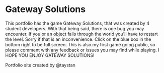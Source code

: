 # Gateway Solutions
This portfolio has the game Gateway Solutions, that was created by 4 student developers. With that being said, there is one bug you may encounter. If you or an object falls through the world you'll have to restart the level. Sorry if that is an inconvenience. Click on the blue box in the bottom right to be full screen. This is also my first game going public, so please comment with any feedback or issues you may find while playing. I HOPE YOU ENJOY GATEWAY SOLUTIONS!

Portfolio site created by @taystan

